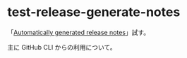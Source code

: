 # test-release-generate-notes

「[Automatically generated release notes](https://docs.github.com/ja/repositories/releasing-projects-on-github/automatically-generated-release-notes)」試す。

主に GitHub CLI からの利用について。
